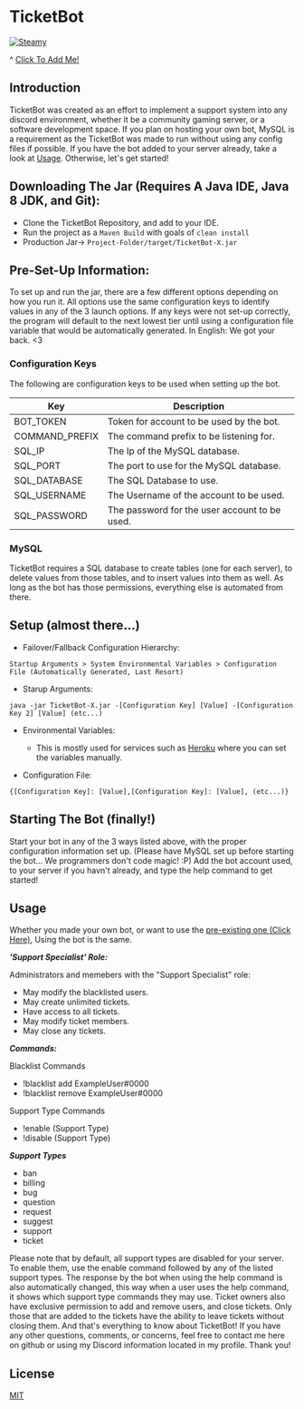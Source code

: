 # TicketBot

[![Steamy](https://github.com/WesternPine/TicketBot/blob/master/ticketbot.png?raw=true)](https://discordapp.com/api/oauth2/authorize?client_id=498422164077150218&permissions=268463120&scope=bot)

^ [Click To Add Me!](https://discordapp.com/api/oauth2/authorize?client_id=498422164077150218&permissions=268463120&scope=bot)

## Introduction

TicketBot was created as an effort to implement a support system into any discord environment, whether it be a community gaming server, or a software development space. If you plan on hosting your own bot, MySQL is a requirement as the TicketBot was made to run without using any config files if possible. If you have the bot added to your server already, take a look at [Usage](https://github.com/WesternPine/TicketBot#usage). Otherwise, let's get started!

## Downloading The Jar (Requires A Java IDE, Java 8 JDK, and Git):

  - Clone the TicketBot Repository, and add to your IDE.
  - Run the project as a `Maven Build` with goals of `clean install`
  - Production Jar-> `Project-Folder/target/TicketBot-X.jar`
  
## Pre-Set-Up Information:

To set up and run the jar, there are a few different options depending on how you run it. All options use the same configuration keys to identify values in any of the 3 launch options. If any keys were not set-up correctly, the program will default to the next lowest tier until using a configuration file variable that would be automatically generated. In English: We got your back. <3

### Configuration Keys

The following are configuration keys to be used when setting up the bot.

| Key | Description |
|-----|-------------|
| BOT_TOKEN | Token for account to be used by the bot. |
| COMMAND_PREFIX | The command prefix to be listening for. |
| SQL_IP | The Ip of the MySQL database. |
| SQL_PORT | The port to use for the MySQL database. |
| SQL_DATABASE | The SQL Database to use. |
| SQL_USERNAME | The Username of the account to be used. |
| SQL_PASSWORD | The password for the user account to be used. |

### MySQL

TicketBot requires a SQL database to create tables (one for each server), to delete values from those tables, and to insert values into them as well. As long as the bot has those permissions, everything else is automated from there.

## Setup (almost there...)

  - Failover/Fallback Configuration Hierarchy: 
  
```
Startup Arguments > System Environmental Variables > Configuration File (Automatically Generated, Last Resort)
```

  - Starup Arguments:
  
```
java -jar TicketBot-X.jar -[Configuration Key] [Value] -[Configuration Key 2] [Value] (etc...)
```

  - Environmental Variables:

    - This is mostly used for services such as [Heroku](https://heroku.com) where you can set the variables manually. 

  - Configuration File:
  
```
{[Configuration Key]: [Value],[Configuration Key]: [Value], (etc...)}
```

## Starting The Bot (finally!)

Start your bot in any of the 3 ways listed above, with the proper configuration information set up. (Please have MySQL set up before starting the bot... We programmers don't code magic! :P) Add the bot account used, to your server if you havn't already, and type the help command to get started!


## Usage

Whether you made your own bot, or want to use the [pre-existing one (Click Here)](https://discordapp.com/api/oauth2/authorize?client_id=498422164077150218&permissions=268463120&scope=bot), Using the bot is the same.

___'Support Specialist' Role:___

Administrators and memebers with the "Support Specialist" role:

  - May modify the blacklisted users.
  - May create unlimited tickets.
  - Have access to all tickets.
  - May modify ticket members.
  - May close any tickets.

___Commands:___

Blacklist Commands

  - !blacklist add ExampleUser#0000
  - !blacklist remove ExampleUser#0000
  
Support Type Commands

  - !enable (Support Type)
  - !disable (Support Type)

___Support Types___

  - ban
  - billing
  - bug
  - question
  - request
  - suggest
  - support
  - ticket

Please note that by default, all support types are disabled for your server. To enable them, use the enable command followed by any of the listed support types. The response by the bot when using the help command is also automatically changed, this way when a user uses the help command, it shows which support type commands they may use. Ticket owners also have exclusive permission to add and remove users, and close tickets. Only those that are added to the tickets have the ability to leave tickets without closing them. And that's everything to know about TicketBot! If you have any other questions, comments, or concerns, feel free to contact me here on github or using my Discord information located in my profile. Thank you!

License
----

[MIT](https://choosealicense.com/)

